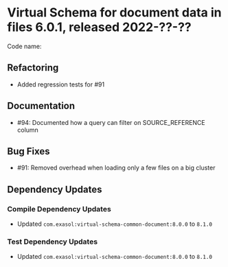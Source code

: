 # Virtual Schema for document data in files 6.0.1, released 2022-??-??

Code name:

## Refactoring

* Added regression tests for #91

## Documentation

* #94: Documented how a query can filter on SOURCE_REFERENCE column

## Bug Fixes

* #91: Removed overhead when loading only a few files on a big cluster

## Dependency Updates

### Compile Dependency Updates

* Updated `com.exasol:virtual-schema-common-document:8.0.0` to `8.1.0`

### Test Dependency Updates

* Updated `com.exasol:virtual-schema-common-document:8.0.0` to `8.1.0`
